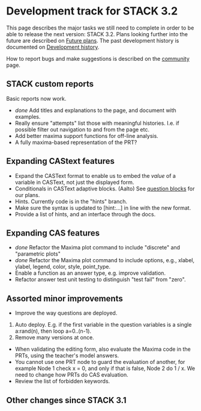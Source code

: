 # Development track for STACK 3.2

This page describes the major tasks we still need to complete in order to be
able to release the next version: STACK 3.2. Plans looking
further into the future are described on [Future plans](Future_plans.md). The
past development history is documented on [Development history](Development_history.md).

How to report bugs and make suggestions is described on the [community](../About/Community.md) page.

## STACK custom reports

Basic reports now work.

* *done* Add titles and explanations to the page, and document with examples.
* Really ensure "attempts" list those with meaningful histories.  I.e. if possible filter out navigation to and from the page etc.
* Add better maxima support functions for off-line analysis.
 * A fully maxima-based representation of the PRT?

## Expanding CAStext features

* Expand the CASText format to enable us to embed the _value_ of a variable in CASText, not just the displayed form.
* Conditionals in CASText adaptive blocks. (Aalto) See [question blocks](../Authoring/Question_blocks.md) for our plans.
* Hints.  Currently code is in the "hints" branch.
 * Make sure the syntax is updated to [hint:...] in line with the new format.
 * Provide a list of hints, and an interface through the docs.

## Expanding CAS features

* *done* Refactor the Maxima plot command to include "discrete" and "parametric plots"
* *done* Refactor the Maxima plot command to include options, e.g., xlabel, ylabel, legend, color, style, point_type.
* Enable a function as an answer type, e.g. improve validation.
* Refactor answer test unit testing to distinguish "test fail" from "zero".

## Assorted minor improvements

* Improve the way questions are deployed.
 1. Auto deploy.  E.g. if the first variable in the question variables is a single a:rand(n), then loop a=0..(n-1).
 2. Remove many versions at once.
* When validating the editing form, also evaluate the Maxima code in the PRTs, using the teacher's model answers.
* You cannot use one PRT node to guard the evaluation of another, for example Node 1 check x = 0, and only if that is false, Node 2 do 1 / x. We need to change how PRTs do CAS evaluation.
* Review the list of forbidden keywords.

## Other changes since STACK 3.1
